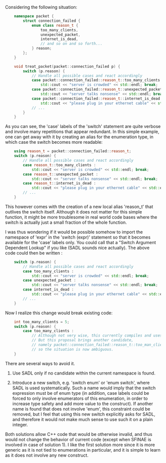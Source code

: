 Considering the following situation:

```c++
    namespace packet {
        struct connection_failed {
            enum class reason_t {
                too_many_clients,
                unexpected_packet,
                internet_is_dead,
                // and so on and so forth...
            } reason;
        };
    }

    void treat_packet(packet::connection_failed p) {
        switch (p.reason) {
            // Handle all possible cases and react accordingly
            case packet::connection_failed::reason_t::too_many_clients :
                std::cout << "server is crowded" << std::endl; break;
            case packet::connection_failed::reason_t::unexpected_packet :
                std::cout << "server talks nonsense" << std::endl; break;
            case packet::connection_failed::reason_t::internet_is_dead :
                std::cout << "please plug in your ethernet cable" << std::endl; break;
            // ...
        }
    }
```

As you can see, the 'case' labels of the 'switch' statement are quite verbose and involve many repetitions that appear redundant. In this simple example, one can get away with it by creating an alias for the enumeration type, in which case the switch becomes more readable:

```c++
    using reason_t = packet::connection_failed::reason_t;
    switch (p.reason) {
        // Handle all possible cases and react accordingly
        case reason_t::too_many_clients :
            std::cout << "server is crowded" << std::endl; break;
        case reason_t::unexpected_packet :
            std::cout << "server talks nonsense" << std::endl; break;
        case reason_t::internet_is_dead :
            std::cout << "please plug in your ethernet cable" << std::endl; break;
        // ...
    }
```

This however comes with the creation of a new local alias 'reason_t' that outlives the switch itself. Although it does not matter for this simple function, it might be more troublesome in real world code bases where the switch is actually just a small fraction of the whole function.

I was thus wondering if it would be possible somehow to import the namespace of 'expr' in the 'switch (expr)' statement so that it becomes available for the 'case' labels only. You could call that a "Switch Argument Dependent Lookup" if you like (SADL sounds nice actually). The above code could then be written :

```c++
    switch (p.reason) {
        // Handle all possible cases and react accordingly
        case too_many_clients :
            std::cout << "server is crowded" << std::endl; break;
        case unexpected_packet :
            std::cout << "server talks nonsense" << std::endl; break;
        case internet_is_dead :
            std::cout << "please plug in your ethernet cable" << std::endl; break;
        // ...
    }
```

Now I realize this change would break existing code:

```c++
    int too_many_clients = 5;
    switch (p.reason) {
        case too_many_clients :
            // Although not very wise, this currently compiles and uses ::too_many_clients.
            // But this proposal brings another candidate,
            // namely packet::connection_failed::reason_t::too_man_clients,
            // so the situation is now ambiguous.
    }
```

There are several ways to avoid it.

1) Use SADL only if no candidate within the current namespace is found.

2) Introduce a new switch, e.g. 'switch enum' or 'enum switch', where SADL is used systematically. Such a name would imply that the switch expression must be of enum type (in addition, case labels could be forced to only involve enumerators of this enumeration, in order to increase type safety and add more value to the construct). If another name is found that does not involve 'enum', this constraint could be removed, but I feel that using this new switch explicitly asks for SADL, and therefore it would not make much sense to use such it on a plain integer.

Both solutions allow C++ code that would be otherwise invalid, and thus would not change the behavior of current code (except when SFINAE is involved in case of solution 1). I like the first solution more since it is more generic as it is not tied to enumerations in particular, and it is simple to learn as it does not involve any new construct.
